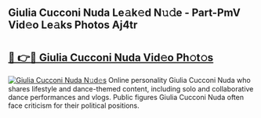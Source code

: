 ## Giulia Cucconi Nuda Le𝚊k𝚎d N𝚞𝚍e - Part-PmV Vid𝚎o Le𝚊ks Photos Aj4tr

# <h2><a href="http://fbe66h.evod.top/?m=Giulia+Cucconi+Nuda">🔗 👉🔴 Giulia Cucconi Nuda Vid𝚎o Ph𝚘t𝚘s</a></h2>

[![Giulia Cucconi Nuda N𝚞d𝚎s](https://i.imgur.com/8V9OHl7.gif)](http://fbe66h.evod.top/?m=Giulia+Cucconi+Nuda)
Online personality Giulia Cucconi Nuda who shares lifestyle and dance-themed content, including solo and collaborative dance performances and vlogs. Public figures Giulia Cucconi Nuda often face criticism for their political positions. 
